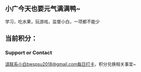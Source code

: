 ## 小广今天也要元气满满鸭~

学习，吃水果，玩游戏，监督小白，一项都不能少

## 当前积分： 

### Support or Contact

请联系小白bwspsu2018@gmail.com每日打卡，积分兑换相关事宜~
